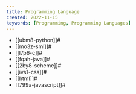 ```yaml
---
title: Programming Language
created: 2022-11-15
keywords: [Programming, Programming Languages]
---
```


- [[ubm8-python]]#
- [[mo3z-sml]]#
- [[l7p6-c]]#
- [[fqah-java]]#
- [[2by8-scheme]]#
- [[ivs1-css]]#
- [[html]]#
- [[799a-javascript]]#
